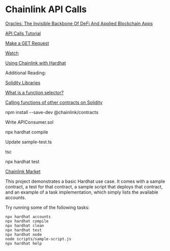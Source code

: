 # Chainlink API Calls

[Oracles: The Invisible Backbone Of DeFi And Applied Blockchain Apps](https://www.forbes.com/sites/lawrencewintermeyer/2021/10/14/cryptohacks-oraclesthe-invisible-backbone-of-defi-and-applied-blockchain-apps/?sh=1125ee81182d)

[API Calls Tutorial](https://docs.chain.link/docs/advanced-tutorial/)

[Make a GET Request](https://docs.chain.link/docs/make-a-http-get-request/)

[Watch](https://www.youtube.com/watch?v=AtHp7me2Yks)

[Using Chainlink with Hardhat](https://github.com/smartcontractkit/hardhat-starter-kit)

Additional Reading:

[Solidity Libraries](https://www.tutorialspoint.com/solidity/solidity_libraries.htm)

[What is a function selector?](https://ethereum.stackexchange.com/questions/72363/what-is-a-function-selector)

[Calling functions of other contracts on Solidity](https://medium.com/@houzier.saurav/calling-functions-of-other-contracts-on-solidity-9c80eed05e0f)


npm install --save-dev @chainlink/contracts

Write APIConsumer.sol

npx hardhat compile

Update sample-test.ts

tsc

npx hardhat test

[Chainlink Market](https://market.link/)


This project demonstrates a basic Hardhat use case. It comes with a sample contract, a test for that contract, a sample script that deploys that contract, and an example of a task implementation, which simply lists the available accounts.

Try running some of the following tasks:

```shell
npx hardhat accounts
npx hardhat compile
npx hardhat clean
npx hardhat test
npx hardhat node
node scripts/sample-script.js
npx hardhat help
```
